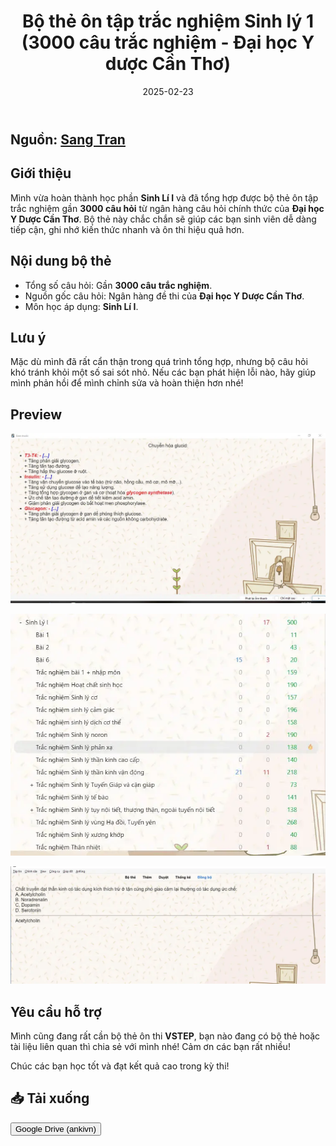﻿---
title: Bộ thẻ ôn tập trắc nghiệm Sinh lý 1 (3000 câu trắc nghiệm - Đại học Y dược Cần Thơ)
slug: bo-the-on-tap-trac-nghiem-sinh-ly-1-3000-cau-trac-nghiem-dai-hoc-y-duoc-can-tho
date: 2025-02-23
description: "Bộ thẻ Anki gồm 3000 câu trắc nghiệm Sinh lý 1 từ Đại học Y dược Cần Thơ, hỗ trợ ôn thi hiệu quả."
domain: ankivn.com
category: 'Y Dược'
image: https://ankivn.com/images/2025-02-23-trac-nghiem-sinh-ly-1-3000-cau-trac-nghiem-dai-hoc-y-duoc-can-tho-1743864845139.webp
keywords:
  - ankivn
  - sinh lý 1
  - trắc nghiệm sinh lý
  - đại học Y dược Cần Thơ
  - thẻ Anki Y khoa
tags:
  - deck
  - medical
---

<!--truncate-->

## Nguồn: [Sang Tran](https://www.facebook.com/groups/ankivocabulary/posts/1816493999110249)

## Giới thiệu

Mình vừa hoàn thành học phần **Sinh Lí I** và đã tổng hợp được bộ thẻ ôn tập trắc nghiệm gần **3000 câu hỏi** từ ngân hàng câu hỏi chính thức của **Đại học Y Dược Cần Thơ**. Bộ thẻ này chắc chắn sẽ giúp các bạn sinh viên dễ dàng tiếp cận, ghi nhớ kiến thức nhanh và ôn thi hiệu quả hơn.

## Nội dung bộ thẻ

- Tổng số câu hỏi: Gần **3000 câu trắc nghiệm**.
- Nguồn gốc câu hỏi: Ngân hàng đề thi của **Đại học Y Dược Cần Thơ**.
- Môn học áp dụng: **Sinh Lí I**.

## Lưu ý

Mặc dù mình đã rất cẩn thận trong quá trình tổng hợp, nhưng bộ câu hỏi khó tránh khỏi một số sai sót nhỏ. Nếu các bạn phát hiện lỗi nào, hãy giúp mình phản hồi để mình chỉnh sửa và hoàn thiện hơn nhé!

## Preview

![](../../static/images/2025-02-23-trac-nghiem-sinh-ly-1-3000-cau-trac-nghiem-dai-hoc-y-duoc-can-tho-1743864845139.webp)

![](../../static/images/2025-02-23-trac-nghiem-sinh-ly-1-3000-cau-trac-nghiem-dai-hoc-y-duoc-can-tho-1743864866460.webp)

![](../../static/images/2025-02-23-trac-nghiem-sinh-ly-1-3000-cau-trac-nghiem-dai-hoc-y-duoc-can-tho-1743864872712.webp)

## Yêu cầu hỗ trợ

Mình cũng đang rất cần bộ thẻ ôn thi **VSTEP**, bạn nào đang có bộ thẻ hoặc tài liệu liên quan thì chia sẻ với mình nhé! Cảm ơn các bạn rất nhiều!

Chúc các bạn học tốt và đạt kết quả cao trong kỳ thi!

## 📥 Tải xuống

<div style={{display: 'flex', justifyContent: 'left', gap: '20px'}}> <a href="https://drive.google.com/file/d/1RG6ZwqBC8HvBHYCS5U0KiYnHZUmTgBXL/view?usp=sharing"> <button class="buttonPrimary" type="button">Google Drive (ankivn)</button> </a> </div>
